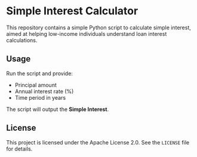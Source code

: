 # Simple Interest Calculator

This repository contains a simple Python script to calculate simple interest, aimed at helping low-income individuals understand loan interest calculations.

## Usage
Run the script and provide:
- Principal amount
- Annual interest rate (%)
- Time period in years

The script will output the **Simple Interest**.

## License
This project is licensed under the Apache License 2.0. See the `LICENSE` file for details.
